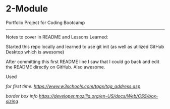 # 2-Module
Portfolio Project for Coding Bootcamp



----------------------------
Notes to cover in README and Lessons Learned:

Started this repo locally and learned to use git init  (as well as utilized GitHub Desktop which is awesome)

After committing this first README line I saw that I could go back and edit the README directly on GitHub.  Also awesome.

Used <address> for first time.  https://www.w3schools.com/tags/tag_address.asp

border box info https://developer.mozilla.org/en-US/docs/Web/CSS/box-sizing



